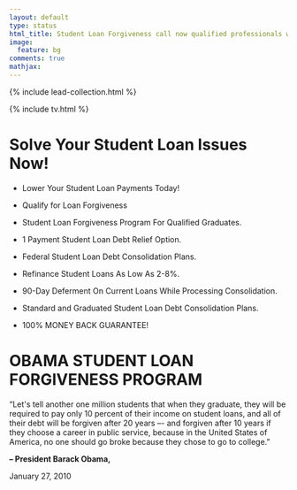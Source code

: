 ```yaml
---
layout: default
type: status
html_title: Student Loan Forgiveness call now qualified professionals waiting to help.
image:
  feature: bg
comments: true
mathjax:
---
```


{% include lead-collection.html %}

{% include tv.html %}

# Solve Your Student Loan Issues Now!

* Lower Your Student Loan Payments Today!

* Qualify for Loan Forgiveness

* Student Loan Forgiveness Program For Qualified Graduates.

* 1 Payment Student Loan Debt Relief Option.

* Federal Student Loan Debt Consolidation Plans.

* Refinance Student Loans As Low As 2-8%.

* 90-Day Deferment On Current Loans While Processing Consolidation.

* Standard and Graduated Student Loan Debt Consolidation Plans.

* 100% MONEY BACK GUARANTEE!

# OBAMA STUDENT LOAN FORGIVENESS PROGRAM

“Let's tell another one million students that when they graduate, they will be required to pay only 10 percent of their income on student loans, and all of their debt will be forgiven after 20 years –- and forgiven after 10 years if they choose a career in public service, because in the United States of America, no one should go broke because they chose to go to college.”

**– President Barack Obama,**

January 27, 2010
